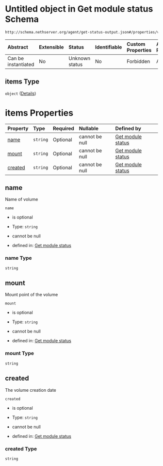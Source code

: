 # Untitled object in Get module status Schema

```txt
http://schema.nethserver.org/agent/get-status-output.json#/properties/volumes/items
```



| Abstract            | Extensible | Status         | Identifiable | Custom Properties | Additional Properties | Access Restrictions | Defined In                                                                      |
| :------------------ | :--------- | :------------- | :----------- | :---------------- | :-------------------- | :------------------ | :------------------------------------------------------------------------------ |
| Can be instantiated | No         | Unknown status | No           | Forbidden         | Allowed               | none                | [get-status-output.json\*](agent/get-status-output.json "open original schema") |

## items Type

`object` ([Details](get-status-output-properties-volumes-items.md))

# items Properties

| Property            | Type     | Required | Nullable       | Defined by                                                                                                                                                                                     |
| :------------------ | :------- | :------- | :------------- | :--------------------------------------------------------------------------------------------------------------------------------------------------------------------------------------------- |
| [name](#name)       | `string` | Optional | cannot be null | [Get module status](get-status-output-properties-volumes-items-properties-name.md "http://schema.nethserver.org/agent/get-status-output.json#/properties/volumes/items/properties/name")       |
| [mount](#mount)     | `string` | Optional | cannot be null | [Get module status](get-status-output-properties-volumes-items-properties-mount.md "http://schema.nethserver.org/agent/get-status-output.json#/properties/volumes/items/properties/mount")     |
| [created](#created) | `string` | Optional | cannot be null | [Get module status](get-status-output-properties-volumes-items-properties-created.md "http://schema.nethserver.org/agent/get-status-output.json#/properties/volumes/items/properties/created") |

## name

Name of volume

`name`

*   is optional

*   Type: `string`

*   cannot be null

*   defined in: [Get module status](get-status-output-properties-volumes-items-properties-name.md "http://schema.nethserver.org/agent/get-status-output.json#/properties/volumes/items/properties/name")

### name Type

`string`

## mount

Mount point of the volume

`mount`

*   is optional

*   Type: `string`

*   cannot be null

*   defined in: [Get module status](get-status-output-properties-volumes-items-properties-mount.md "http://schema.nethserver.org/agent/get-status-output.json#/properties/volumes/items/properties/mount")

### mount Type

`string`

## created

The volume creation date

`created`

*   is optional

*   Type: `string`

*   cannot be null

*   defined in: [Get module status](get-status-output-properties-volumes-items-properties-created.md "http://schema.nethserver.org/agent/get-status-output.json#/properties/volumes/items/properties/created")

### created Type

`string`
